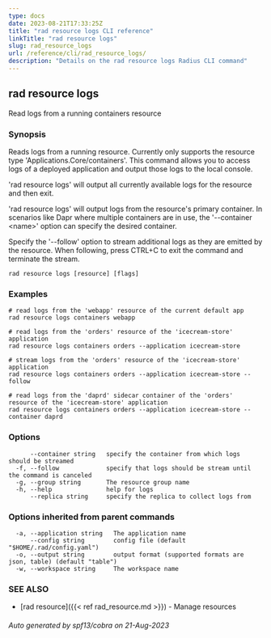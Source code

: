 ```yaml
---
type: docs
date: 2023-08-21T17:33:25Z
title: "rad resource logs CLI reference"
linkTitle: "rad resource logs"
slug: rad_resource_logs
url: /reference/cli/rad_resource_logs/
description: "Details on the rad resource logs Radius CLI command"
---
```

## rad resource logs

Read logs from a running containers resource

### Synopsis

Reads logs from a running resource. Currently only supports the resource type 'Applications.Core/containers'.
This command allows you to access logs of a deployed application and output those logs to the local console.

'rad resource logs' will output all currently available logs for the resource and then exit.

'rad resource logs' will output logs from the resource's primary container. In scenarios like Dapr where multiple containers are in use, the '--container \<name\>' option can specify the desired container.

Specify the '--follow' option to stream additional logs as they are emitted by the resource. When following, press CTRL+C to exit the command and terminate the stream.

```
rad resource logs [resource] [flags]
```

### Examples

```
# read logs from the 'webapp' resource of the current default app
rad resource logs containers webapp

# read logs from the 'orders' resource of the 'icecream-store' application
rad resource logs containers orders --application icecream-store

# stream logs from the 'orders' resource of the 'icecream-store' application
rad resource logs containers orders --application icecream-store --follow

# read logs from the 'daprd' sidecar container of the 'orders' resource of the 'icecream-store' application
rad resource logs containers orders --application icecream-store --container daprd
```

### Options

```
      --container string   specify the container from which logs should be streamed
  -f, --follow             specify that logs should be stream until the command is canceled
  -g, --group string       The resource group name
  -h, --help               help for logs
      --replica string     specify the replica to collect logs from
```

### Options inherited from parent commands

```
  -a, --application string   The application name
      --config string        config file (default "$HOME/.rad/config.yaml")
  -o, --output string        output format (supported formats are json, table) (default "table")
  -w, --workspace string     The workspace name
```

### SEE ALSO

* [rad resource]({{< ref rad_resource.md >}})	 - Manage resources

###### Auto generated by spf13/cobra on 21-Aug-2023
